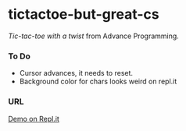 # tictactoe-but-great-cs

_Tic-tac-toe with a twist_ from Advance Programming.

### To Do

- Cursor advances, it needs to reset.
- Background color for chars looks weird on repl.it

### URL

[Demo on Repl.it](https://repl.it/@PatrickBradshaw/TicTacToeWithTwist)
